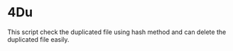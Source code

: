 # 4Du
This script check the duplicated file using hash method and can delete the duplicated file easily.
